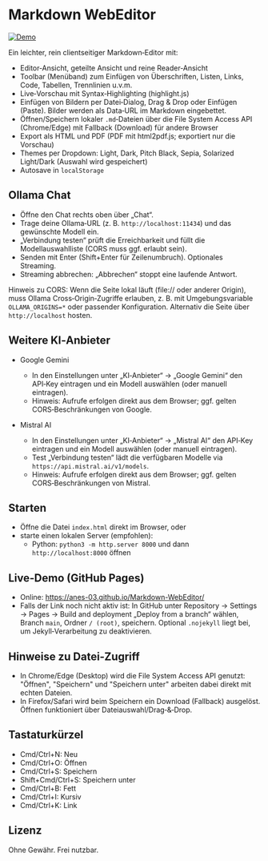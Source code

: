 # Markdown WebEditor

[![Demo](https://img.shields.io/badge/demo-GitHub%20Pages-blue)](https://anes-03.github.io/Markdown-WebEditor/)

Ein leichter, rein clientseitiger Markdown‑Editor mit:

- Editor‑Ansicht, geteilte Ansicht und reine Reader‑Ansicht
- Toolbar (Menüband) zum Einfügen von Überschriften, Listen, Links, Code, Tabellen, Trennlinien u.v.m.
- Live‑Vorschau mit Syntax‑Highlighting (highlight.js)
- Einfügen von Bildern per Datei‑Dialog, Drag & Drop oder Einfügen (Paste). Bilder werden als Data‑URL im Markdown eingebettet.
- Öffnen/Speichern lokaler `.md`‑Dateien über die File System Access API (Chrome/Edge) mit Fallback (Download) für andere Browser
- Export als HTML und PDF (PDF mit html2pdf.js; exportiert nur die Vorschau)
- Themes per Dropdown: Light, Dark, Pitch Black, Sepia, Solarized Light/Dark (Auswahl wird gespeichert)
- Autosave in `localStorage`

## Ollama Chat

- Öffne den Chat rechts oben über „Chat“.
- Trage deine Ollama‑URL (z. B. `http://localhost:11434`) und das gewünschte Modell ein.
- „Verbindung testen“ prüft die Erreichbarkeit und füllt die Modellauswahlliste (CORS muss ggf. erlaubt sein).
- Senden mit Enter (Shift+Enter für Zeilenumbruch). Optionales Streaming.
- Streaming abbrechen: „Abbrechen“ stoppt eine laufende Antwort.

Hinweis zu CORS: Wenn die Seite lokal läuft (file:// oder anderer Origin), muss Ollama Cross‑Origin‑Zugriffe erlauben, z. B. mit Umgebungsvariable `OLLAMA_ORIGINS=*` oder passender Konfiguration. Alternativ die Seite über `http://localhost` hosten.

## Weitere KI‑Anbieter

- Google Gemini
  - In den Einstellungen unter „KI‑Anbieter“ → „Google Gemini“ den API‑Key eintragen und ein Modell auswählen (oder manuell eintragen).
  - Hinweis: Aufrufe erfolgen direkt aus dem Browser; ggf. gelten CORS‑Beschränkungen von Google.

- Mistral AI
  - In den Einstellungen unter „KI‑Anbieter“ → „Mistral AI“ den API‑Key eintragen und ein Modell auswählen (oder manuell eintragen).
  - Test „Verbindung testen“ lädt die verfügbaren Modelle via `https://api.mistral.ai/v1/models`.
  - Hinweis: Aufrufe erfolgen direkt aus dem Browser; ggf. gelten CORS‑Beschränkungen von Mistral.

## Starten

- Öffne die Datei `index.html` direkt im Browser, oder
- starte einen lokalen Server (empfohlen):
  - Python: `python3 -m http.server 8000` und dann `http://localhost:8000` öffnen

## Live‑Demo (GitHub Pages)

- Online: https://anes-03.github.io/Markdown-WebEditor/
- Falls der Link noch nicht aktiv ist: In GitHub unter Repository → Settings → Pages → Build and deployment „Deploy from a branch“ wählen, Branch `main`, Ordner `/ (root)`, speichern. Optional `.nojekyll` liegt bei, um Jekyll‑Verarbeitung zu deaktivieren.

## Hinweise zu Datei‑Zugriff

- In Chrome/Edge (Desktop) wird die File System Access API genutzt: "Öffnen", "Speichern" und "Speichern unter" arbeiten dabei direkt mit echten Dateien.
- In Firefox/Safari wird beim Speichern ein Download (Fallback) ausgelöst. Öffnen funktioniert über Dateiauswahl/Drag‑&‑Drop.

## Tastaturkürzel

- Cmd/Ctrl+N: Neu
- Cmd/Ctrl+O: Öffnen
- Cmd/Ctrl+S: Speichern
- Shift+Cmd/Ctrl+S: Speichern unter
- Cmd/Ctrl+B: Fett
- Cmd/Ctrl+I: Kursiv
- Cmd/Ctrl+K: Link

## Lizenz

Ohne Gewähr. Frei nutzbar.
